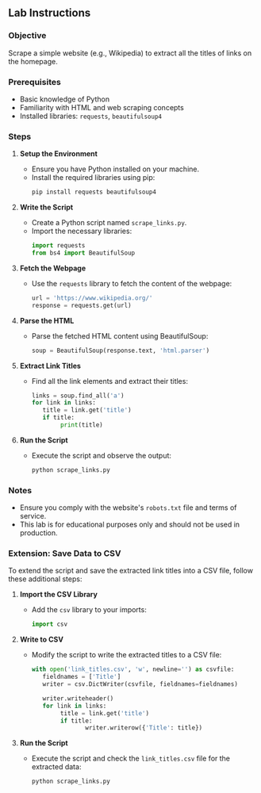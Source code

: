## Lab Instructions

### Objective

Scrape a simple website (e.g., Wikipedia) to extract all the titles of links on the homepage.

### Prerequisites

- Basic knowledge of Python
- Familiarity with HTML and web scraping concepts
- Installed libraries: `requests`, `beautifulsoup4`

### Steps

1. **Setup the Environment**

   - Ensure you have Python installed on your machine.
   - Install the required libraries using pip:
     ```bash
     pip install requests beautifulsoup4
     ```

2. **Write the Script**

   - Create a Python script named `scrape_links.py`.
   - Import the necessary libraries:
     ```python
     import requests
     from bs4 import BeautifulSoup
     ```

3. **Fetch the Webpage**

   - Use the `requests` library to fetch the content of the webpage:
     ```python
     url = 'https://www.wikipedia.org/'
     response = requests.get(url)
     ```

4. **Parse the HTML**

   - Parse the fetched HTML content using BeautifulSoup:
     ```python
     soup = BeautifulSoup(response.text, 'html.parser')
     ```

5. **Extract Link Titles**

   - Find all the link elements and extract their titles:
     ```python
     links = soup.find_all('a')
     for link in links:
     	title = link.get('title')
     	if title:
     		 print(title)
     ```

6. **Run the Script**
   - Execute the script and observe the output:
     ```bash
     python scrape_links.py
     ```

### Notes

- Ensure you comply with the website's `robots.txt` file and terms of service.
- This lab is for educational purposes only and should not be used in production.

### Extension: Save Data to CSV

To extend the script and save the extracted link titles into a CSV file, follow these additional steps:

1. **Import the CSV Library**

   - Add the `csv` library to your imports:
     ```python
     import csv
     ```

2. **Write to CSV**

   - Modify the script to write the extracted titles to a CSV file:

     ```python
     with open('link_titles.csv', 'w', newline='') as csvfile:
     	fieldnames = ['Title']
     	writer = csv.DictWriter(csvfile, fieldnames=fieldnames)

     	writer.writeheader()
     	for link in links:
     		 title = link.get('title')
     		 if title:
     				writer.writerow({'Title': title})
     ```

3. **Run the Script**

   - Execute the script and check the `link_titles.csv` file for the extracted data:
     ```bash
     python scrape_links.py
     ```
